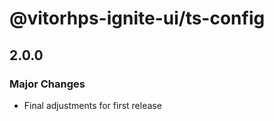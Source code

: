 # @vitorhps-ignite-ui/ts-config

## 2.0.0

### Major Changes

- Final adjustments for first release
